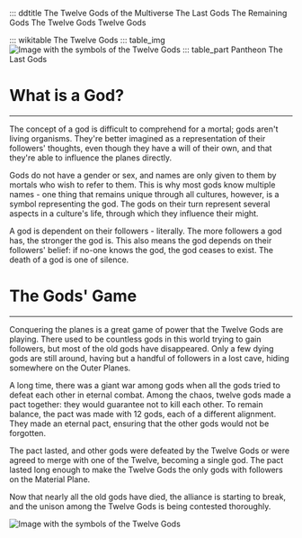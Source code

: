 ::: ddtitle The Twelve Gods of the Multiverse
    The Last Gods
    The Remaining Gods
    The Twelve Gods
    Twelve Gods

::: wikitable The Twelve Gods
    ::: table_img
        ![Image with the symbols of the Twelve Gods](/static/img/dnd-wiki/twelve-gods.jpeg "This banner represents the Twelve Gods in their full glory: the top is good, the bottom is evil. The left is lawful, the right is chaotic.")
    ::: table_part Pantheon
        The Last Gods

# What is a God?

---

The concept of a god is difficult to comprehend for a mortal; gods aren't living organisms. They're better imagined as a representation of their followers' thoughts, even though they have a will of their own, and that they're able to influence the planes directly.

Gods do not have a gender or sex, and names are only given to them by mortals who wish to refer to them. This is why most gods know multiple names - one thing that remains unique through all cultures, however, is a symbol representing the god. The gods on their turn represent several aspects in a culture's life, through which they influence their might.

A god is dependent on their followers - literally. The more followers a god has, the stronger the god is. This also means the god depends on their followers' belief: if no-one knows the god, the god ceases to exist. The death of a god is one of silence.

# The Gods' Game

---

Conquering the planes is a great game of power that the Twelve Gods are playing. There used to be countless gods in this world trying to gain followers, but most of the old gods have disappeared. Only a few dying gods are still around, having but a handful of followers in a lost cave, hiding somewhere on the Outer Planes.

A long time, there was a giant war among gods when all the gods tried to defeat each other in eternal combat. Among the chaos, twelve gods made a pact together: they would guarantee not to kill each other. To remain balance, the pact was made with 12 gods, each of a different alignment. They made an eternal pact, ensuring that the other gods would not be forgotten.

The pact lasted, and other gods were defeated by the Twelve Gods or were agreed to merge with one of the Twelve, becoming a single god. The pact lasted long enough to make the Twelve Gods the only gods with followers on the Material Plane. 

Now that nearly all the old gods have died, the alliance is starting to break, and the unison among the Twelve Gods is being contested thoroughly.

![Image with the symbols of the Twelve Gods](/static/img/dnd-wiki/twelve-gods.jpeg "This banner represents the Twelve Gods in their full glory: the top is good, the bottom is evil. The left is lawful, the right is chaotic.")

